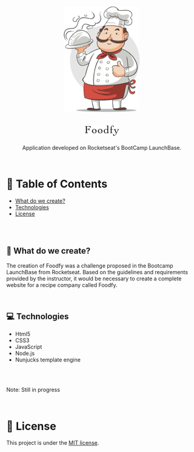 <h1 align='center'>
  <img src="./public/assets/chef.png" width="200">
</h1>

<h2 align='center'><img src="./public/assets/logo.png"></h2>
  
<p align='center'>Application developed on Rocketseat's BootCamp LaunchBase.<p>
<br>



# :pushpin: Table of Contents

* [What do we create?](#construction_worker-what-do-we-create)
* [Technologies](#computer-technologies)
* [License](#closed_book-license)
<br>
<br>

## :construction_worker: What do we create?
<p> The creation of Foodfy was a challenge proposed in the Bootcamp LaunchBase from Rocketseat. Based on the guidelines and requirements provided by the instructor, it would be necessary to create a complete website for a recipe company called Foodfy.</p>
<br>

## :computer: Technologies

* Html5
* CSS3
* JavaScript
* Node.js
* Nunjucks template engine
<br>
<br>


<p>Note: Still in progress</p>
<br>

# :closed_book: License

This project is under the [MIT license](https://github.com/Mateussv/Foodfy/blob/master/LICENSE).




